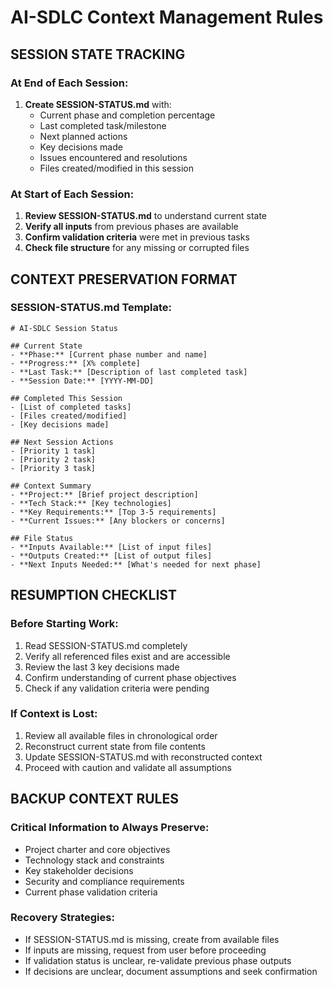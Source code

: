 # AI-SDLC Context Management Rules

## SESSION STATE TRACKING

### At End of Each Session:
1. **Create SESSION-STATUS.md** with:
   - Current phase and completion percentage
   - Last completed task/milestone
   - Next planned actions
   - Key decisions made
   - Issues encountered and resolutions
   - Files created/modified in this session

### At Start of Each Session:
1. **Review SESSION-STATUS.md** to understand current state
2. **Verify all inputs** from previous phases are available
3. **Confirm validation criteria** were met in previous tasks
4. **Check file structure** for any missing or corrupted files

## CONTEXT PRESERVATION FORMAT

### SESSION-STATUS.md Template:
```
# AI-SDLC Session Status

## Current State
- **Phase:** [Current phase number and name]
- **Progress:** [X% complete]
- **Last Task:** [Description of last completed task]
- **Session Date:** [YYYY-MM-DD]

## Completed This Session
- [List of completed tasks]
- [Files created/modified]
- [Key decisions made]

## Next Session Actions
- [Priority 1 task]
- [Priority 2 task]
- [Priority 3 task]

## Context Summary
- **Project:** [Brief project description]
- **Tech Stack:** [Key technologies]
- **Key Requirements:** [Top 3-5 requirements]
- **Current Issues:** [Any blockers or concerns]

## File Status
- **Inputs Available:** [List of input files]
- **Outputs Created:** [List of output files]
- **Next Inputs Needed:** [What's needed for next phase]
```

## RESUMPTION CHECKLIST

### Before Starting Work:
1. Read SESSION-STATUS.md completely
2. Verify all referenced files exist and are accessible
3. Review the last 3 key decisions made
4. Confirm understanding of current phase objectives
5. Check if any validation criteria were pending

### If Context is Lost:
1. Review all available files in chronological order
2. Reconstruct current state from file contents
3. Update SESSION-STATUS.md with reconstructed context
4. Proceed with caution and validate all assumptions

## BACKUP CONTEXT RULES

### Critical Information to Always Preserve:
- Project charter and core objectives
- Technology stack and constraints
- Key stakeholder decisions
- Security and compliance requirements
- Current phase validation criteria

### Recovery Strategies:
- If SESSION-STATUS.md is missing, create from available files
- If inputs are missing, request from user before proceeding
- If validation status is unclear, re-validate previous phase outputs
- If decisions are unclear, document assumptions and seek confirmation
